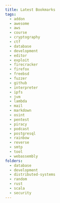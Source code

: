 ```yaml
---
title: Latest Bookmarks
tags:
  - addon
  - awesome
  - aws
  - course
  - cryptography
  - ctf
  - database
  - development
  - editor
  - exploit
  - firecracker
  - firefox
  - freebsd
  - fuzzer
  - github
  - interpreter
  - ipfs
  - jvm
  - lambda
  - mail
  - markdown
  - osint
  - pentest
  - piracy
  - podcast
  - postgresql
  - rainbow
  - reverse
  - smtp
  - tool
  - webassembly
folders:
  - database
  - development
  - distributed-systems
  - random
  - rust
  - scala
  - security
---
```

